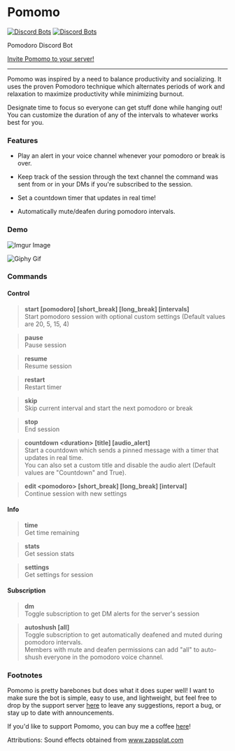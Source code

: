 # Pomomo
[![Discord Bots](https://top.gg/api/widget/status/821952460909445130.svg)](https://top.gg/bot/821952460909445130)
[![Discord Bots](https://top.gg/api/widget/servers/821952460909445130.svg?noavatar=true)](https://top.gg/bot/821952460909445130)

Pomodoro Discord Bot

<a href="https://discord.com/api/oauth2/authorize?client_id=821952460909445130&permissions=15739904&scope=bot">Invite Pomomo to your server!</a>
__________
Pomomo was inspired by a need to balance productivity and socializing. 
It uses the proven Pomodoro technique which alternates periods of work and relaxation 
to maximize productivity while minimizing burnout.

Designate time to focus so everyone can get stuff done while hanging out! You can customize the duration of any of the intervals to whatever works best for you.

### Features

* Play an alert in your voice channel whenever your pomodoro or break is over.

* Keep track of the session through the text channel the command was sent from or in your DMs if you're subscribed to the session.

* Set a countdown timer that updates in real time!

* Automatically mute/deafen during pomodoro intervals.

### Demo

![Imgur Image](https://i.imgur.com/w3LfMP3.png)

![Giphy Gif](https://media.giphy.com/media/rD2aQ1uPCetKN8zpI6/giphy.gif)

### Commands
#### Control
>**start \[pomodoro] \[short_break] \[long_break] \[intervals]**\
>Start pomodoro session with optional custom settings (Default values are 20, 5, 15, 4)

>**pause**\
>Pause session

>**resume**\
>Resume session

>**restart**\
>Restart timer

>**skip**\
>Skip current interval and start the next pomodoro or break

>**stop**\
>End session

>**countdown \<duration> \[title] \[audio_alert]**\
>Start a countdown which sends a pinned message with a timer that updates in real time.\
>You can also set a custom title and disable the audio alert (Default values are "Countdown" and True).

>**edit \<pomodoro> \[short_break] \[long_break] \[interval]**\
>Continue session with new settings

#### Info
>**time**\
>Get time remaining

>**stats**\
>Get session stats

>**settings**\
>Get settings for session

#### Subscription
>**dm**\
>Toggle subscription to get DM alerts for the server's session

>**autoshush \[all]**\
>Toggle subscription to get automatically deafened and muted during pomodoro intervals.\
>Members with mute and deafen permissions can add "all" to auto-shush everyone in the pomodoro voice channel.

### Footnotes

Pomomo is pretty barebones but does what it does super well! 
I want to make sure the bot is simple, easy to use, and lightweight, but feel free to drop by the support server [here](https://discord.gg/Aghy78wcFr) to leave any suggestions, report a bug, or stay up to date with announcements.

If you'd like to support Pomomo, you can buy me a coffee [here](https://www.buymeacoffee.com/benjamonn)!

Attributions: Sound effects obtained from <a href="https://www.zapsplat.com/">www.zapsplat.com</a>
